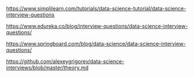 https://www.simplilearn.com/tutorials/data-science-tutorial/data-science-interview-questions

https://www.edureka.co/blog/interview-questions/data-science-interview-questions/


https://www.springboard.com/blog/data-science/data-science-interview-questions/

https://github.com/alexeygrigorev/data-science-interviews/blob/master/theory.md